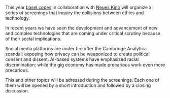 This year [basel.codes](https://basel.codes) in collaboration with [Neues Kino](https://neueskinobasel.ch/) will organize a series of screenings that inquiry the collisions between ethics and technology.

In recent years we have seen the development and advancement of new and complex technologies that are coming under critical scrutiny because of their social implications.

Social media platforms are under fire after the Cambridge Analytica scandal; exposing how privacy can be weaponized to create political consent and dissent. AI-based systems have emphasized racial discrimination; while the gig economy has made precarious work even more precarious.

This and other topics will be adressed during the screenings. Each one of them will be opened by a short introduction and followed by a closing discussion.

